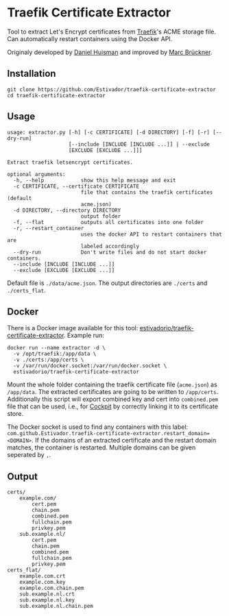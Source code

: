 # Traefik Certificate Extractor

Tool to extract Let's Encrypt certificates from [Traefik](https://traefik.io/)'s ACME storage file. Can automatically restart containers using the Docker API.

Originaly developed by [Daniel Huisman](https://github.com/DanielHuisman/traefik-certificate-extractor) and improved by [Marc Brückner](https://github.com/SnowMB).

## Installation
```shell
git clone https://github.com/Estivador/traefik-certificate-extractor
cd traefik-certificate-extractor
```

## Usage
```shell
usage: extractor.py [-h] [-c CERTIFICATE] [-d DIRECTORY] [-f] [-r] [--dry-run]
                    [--include [INCLUDE [INCLUDE ...]] | --exclude
                    [EXCLUDE [EXCLUDE ...]]]

Extract traefik letsencrypt certificates.

optional arguments:
  -h, --help            show this help message and exit
  -c CERTIFICATE, --certificate CERTIFICATE
                        file that contains the traefik certificates (default
                        acme.json)
  -d DIRECTORY, --directory DIRECTORY
                        output folder
  -f, --flat            outputs all certificates into one folder
  -r, --restart_container
                        uses the docker API to restart containers that are
                        labeled accordingly
  --dry-run             Don't write files and do not start docker containers.
  --include [INCLUDE [INCLUDE ...]]
  --exclude [EXCLUDE [EXCLUDE ...]]
```
Default file is `./data/acme.json`. The output directories are `./certs` and `./certs_flat`.

## Docker
There is a Docker image available for this tool: [estivadorio/traefik-certificate-extractor](https://hub.docker.com/r/estivadorio/traefik-certificate-extractor/).
Example run:
```shell
docker run --name extractor -d \
  -v /opt/traefik:/app/data \
  -v ./certs:/app/certs \
  -v /var/run/docker.socket:/var/run/docker.socket \
  estivadorio/traefik-certificate-extractor 
```
Mount the whole folder containing the traefik certificate file (`acme.json`) as `/app/data`. The extracted certificates are going to be written to `/app/certs`. Additionally this script will export combined key and cert into `combined.pem` file that can be used, i.e., for [Cockpit](https://cockpit-project.org) by correctly linking it to its certificate store.

The Docker socket is used to find any containers with this label: `com.github.Estivador.traefik-certificate-extractor.restart_domain=<DOMAIN>`.
If the domains of an extracted certificate and the restart domain matches, the container is restarted. Multiple domains can be given seperated by `,`.

## Output
```
certs/
    example.com/
        cert.pem
        chain.pem
        combined.pem
        fullchain.pem
        privkey.pem
    sub.example.nl/
        cert.pem
        chain.pem
        combined.pem
        fullchain.pem
        privkey.pem
certs_flat/
    example.com.crt
    example.com.key
    example.com.chain.pem
    sub.example.nl.crt
    sub.example.nl.key
    sub.example.nl.chain.pem
```
